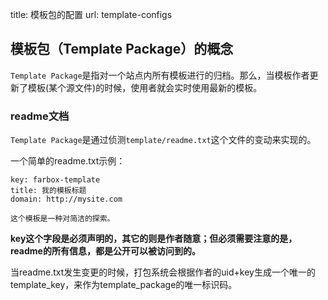 title: 模板包的配置
url: template-configs


## 模板包（Template Package）的概念
`Template Package`是指对一个站点内所有模板进行的归档。那么，当模板作者更新了模板(某个源文件)的时候，使用者就会实时使用最新的模板。

### readme文档
`Template Package`是通过侦测`template/readme.txt`这个文件的变动来实现的。

一个简单的readme.txt示例：
```
key: farbox-template
title: 我的模板标题
domain: http://mysite.com

这个模板是一种对简洁的探索。
```

**key这个字段是必须声明的，其它的则是作者随意；但必须需要注意的是，readme的所有信息，都是公开可以被访问到的。**

当readme.txt发生变更的时候，打包系统会根据作者的uid+key生成一个唯一的template_key，来作为template_package的唯一标识码。




